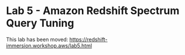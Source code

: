 # Lab 5 - Amazon Redshift Spectrum Query Tuning

This lab has been moved: https://redshift-immersion.workshop.aws/lab5.html
